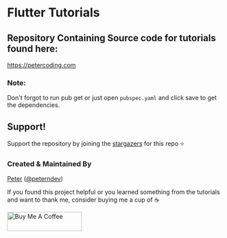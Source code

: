 # Flutter Tutorials
## Repository Containing Source code for tutorials found here:

https://petercoding.com

### Note: 
Don't forgot to run pub get or just open `pubspec.yaml` and click save to get the dependencies.

## Support!
Support the repository by joining the [stargazers](https://github.com/PeterHdd/Firebase-Flutter-tutorials/stargazers) for this repo ⭐

### Created & Maintained By

[Peter](https://github.com/peterhdd) ([@peterndev](https://www.twitter.com/peterndev))

If you found this project helpful or you learned something from the tutorials and want to thank me, consider buying me a cup of :coffee:

<a href="https://www.buymeacoffee.com/peterhaddad" target="_blank"><img src="https://cdn.buymeacoffee.com/buttons/v2/default-red.png" alt="Buy Me A Coffee" height= "45px" width="174px"></a>